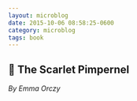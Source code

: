 ```yaml
---
layout: microblog
date: 2015-10-06 08:58:25-0600
category: microblog
tags: book
---
```

## 📖 The Scarlet Pimpernel
*By Emma Orczy*
